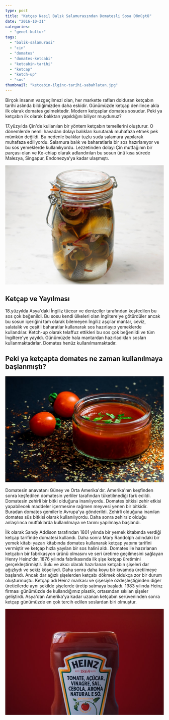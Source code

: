 ```yaml
---
type: post
title: "Ketçap Nasıl Balık Salamurasından Domatesli Sosa Dönüştü"
date: "2016-10-31"
categories: 
  - "genel-kultur"
tags: 
  - "balik-salamurasi"
  - "cin"
  - "domates"
  - "domates-ketcabi"
  - "ketcabin-tarihi"
  - "ketcap"
  - "ketch-up"
  - "sos"
thumbnail: "ketcabin-ilginc-tarihi-sabahlatan.jpg"
---
```


Birçok insanın vazgeçilmezi olan, her markette rafları dolduran ketçabın tarihi aslında bildiğimizden daha eskidir. Günümüzde ketçap denilince akla ilk olarak domates gelmektedir. Modern ketçaplar domates sosudur. Peki ya ketçabın ilk olarak balıktan yapıldığını biliyor muydunuz?

17.yüzyılda Çin'de kullanılan bir yöntem ketçabın temellerini oluşturur. O dönemlerde nemli havadan dolayı balıkları kurutarak muhafaza etmek pek mümkün değildi. Bu nedenle balıklar tuzlu suda salamura yapılarak muhafaza ediliyordu. Salamura balık ve baharatlarla bir sos hazırlanıyor ve bu sos yemeklerde kullanılıyordu. Lezzetinden dolayı Çin mutfağının bir parçası olan ve Ke-chiap olarak adlandırılan bu sosun ünü kısa sürede Malezya, Singapur, Endonezya'ya kadar ulaşmıştı.

![Balık salamurası](images/balik-salamurasi.jpg)

## Ketçap ve Yayılması

18.yüzyılda Asya'daki İngiliz tüccar ve denizciler tarafından keşfedilen bu sos çok beğenildi. Bu sosu kendi ülkeleri olan İngiltere'ye götürdüler ancak bu sosun içeriğini tam olarak bilemeyen İngiliz aşçılar mantar, ceviz, salatalık ve çeşitli baharatlar kullanarak sos hazırlayıp yemeklerde kullandılar. Ketch-up olarak telaffuz ettikleri bu sos çok beğenildi ve tüm İngiltere'ye yayıldı. Günümüzde hala mantardan hazırladıkları sosları kullanmaktadırlar. Domates henüz kullanılmamaktadır.

## Peki ya ketçapta domates ne zaman kullanılmaya başlanmıştı?

![Domates ketçabı](images/domates-ketcabi-sabahlatan.jpg)

Domatesin anavatanı Güney ve Orta Amerika'dır. Amerika'nın keşfinden sonra keşfedilen domatesin yerliler tarafından tüketilmediği fark edildi. Domatesin zehirli bir bitki olduğuna inanılıyordu. Domates bitkisi zehir etkisi yapabilecek maddeler içermesine rağmen meyvesi yenen bir bitkidir. Buradan domates gemilerle Avrupa'ya gönderildi. Zehirli olduğuna inanılan domates süs bitkisi olarak kullanılıyordu. Daha sonra zehirsiz olduğu anlaşılınca mutfaklarda kullanılmaya ve tarımı yapılmaya başlandı.

İlk olarak Sandy Addison tarafından 1801 yılında bir yemek kitabında verdiği ketçap tarifinde domatesi kullandı. Daha sonra Mary Randolph adındaki bir yemek kitabı yazarı kitabında domates kullanarak ketçap yapımı tarifini vermiştir ve ketçap hızla yayılan bir sos halini aldı. Domates ile hazırlanan ketçabın bir fabrikasyon ürünü olmasını ve seri üretime geçilmesini sağlayan Henry Heinz'dır. 1876 yılında fabrikasında ilk şişe ketçap üretimini gerçekleştirmiştir. Sulu ve akıcı olarak hazırlanan ketçabın şişeleri dar ağızlıydı ve sekiz köşeliydi. Daha sonra daha koyu bir kıvamda üretilmeye başlandı. Ancak dar ağızlı şişelerden ketçabı dökmek oldukça zor bir durum oluşturmuştu. Ketçap adı Heinz markası ve şişesiyle özdeşleştiğinden diğer üreticilerde aynı şekilde şişelerde üretip satmaya başladı. 1983 yılında Heinz firması günümüzde de kullandığımız plastik, ortasından sıkılan şişeler geliştirdi. Asya'dan Amerika'ya kadar uzanan ketçabın serüveninden sonra ketçap günümüzde en çok tercih edilen soslardan biri olmuştur.

![Heinz Ketçap](images/heinz-ketcap-sabahlatan.jpg)
